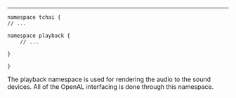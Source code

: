 ___

```
namespace tchai {
// ...

namespace playback {
	// ...

}

}
```

The playback namespace is used for rendering the audio to the sound devices. All of the OpenAL interfacing is done through this namespace.